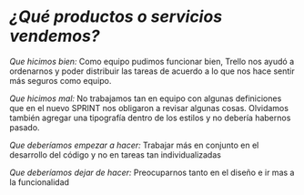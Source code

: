 ﻿
# *¿Qué productos o servicios vendemos?*
*Que hicimos bien:* Como equipo pudimos funcionar bien, Trello nos ayudó a ordenarnos y poder distribuir las tareas de acuerdo a lo que nos hace sentir más seguros como equipo.

*Que hicimos mal:* No trabajamos tan en equipo con algunas definiciones que en el nuevo SPRINT nos obligaron a revisar algunas cosas. Olvidamos también agregar una tipografía dentro de los estilos y no debería habernos pasado.

*Que deberíamos empezar a hacer:* Trabajar más en conjunto en el desarrollo del código y no en tareas tan individualizadas

*Que deberíamos dejar de hacer:* Preocuparnos tanto en el diseño e ir mas a la funcionalidad


